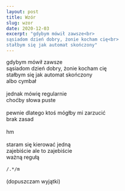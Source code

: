 ```yaml
---
layout: post
title: Wzór
slug: wzor
date: 2020-12-03
excerpt: "gdybym mówił zawsze<br>
sąsiadom dzień dobry, żonie kocham cię<br>
stałbym się jak automat skończony"
---
```

gdybym mówił zawsze<br>
sąsiadom dzień dobry, żonie kocham cię<br>
stałbym się jak automat skończony<br>
albo cymbał<br>
<br>
jednak mówię regularnie<br>
choćby słowa puste<br>
<br>
pewnie dlatego ktoś mógłby mi zarzucić<br>
brak zasad<br>
<br>
hm<br>
<br>
staram się kierować jedną<br>
zajebiście ale to zajebiście<br>
ważną regułą<br>
<br>
`/.*/m`<br>
<br>
(dopuszczam wyjątki)
